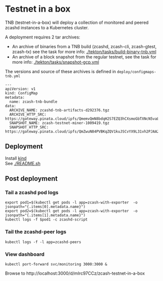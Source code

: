 # Testnet in a box

TNB (testnet-in-a-box) will deploy a collection of monitored and peered zcashd instances to a Kubernetes cluster.

A deployment requires 2 tar archives:
- An archive of binaries from a TNB build (zcashd, zcash-cli, zcash-gtest, zcash-tx) see the task for more info: [./tekton/tasks/build-binary-tnb.yml](./tekton/tasks/build-binary-tnb.yml)
- An archive of a block snapshot from the regular testnet, see the task for more info: [./tekton/tasks/snapshot-gcp.yml](./tekton/tasks/snapshot-gcp.yml)

The versions and source of these archives is defined in `deploy/configmaps-tnb.yml`

```
---
apiVersion: v1
kind: ConfigMap
metadata:
  name: zcash-tnb-bundle
data:
  ARCHIVE_NAME: zcashd-tnb-artifacts-d292376.tgz
  ARCHIVE_HTTP_SRC: https://gateway.pinata.cloud/ipfs/QmemvQmN8bdqH2S7EZQ3hCXsmoGbTXNcN5vaL98CVQ2yXv
  SNAPSHOT_NAME: zcash-testnet-miner-1009419.tgz
  SNAPSHOT_HTTP_SRC: https://gateway.pinata.cloud/ipfs/QmZwuN84PVBKqZQV1kuJSCvYX9L31vh2PJAA2129wdrZ37
```

## Deployment

Install [kind](https://kind.sigs.k8s.io/docs/user/quick-start/)  
See [./README.sh](./README.sh)

## Post deployment

### Tail a zcashd pod logs
```
export pod1=$(kubectl get pods -l app=zcash-with-exporter  -o jsonpath="{.items[0].metadata.name}")
export pod2=$(kubectl get pods -l app=zcash-with-exporter  -o jsonpath="{.items[1].metadata.name}")
kubectl logs -f $pod1 -c zcashd-script
```

### Tail the zcashd-peer logs
```
kubectl logs -f -l app=zcashd-peers
```

### View dashboard
```
kubectl port-forward svc/monitoring 3000:3000 &
```
Browse to http://localhost:3000/d/mIrc97CCz/zcash-testnet-in-a-box
